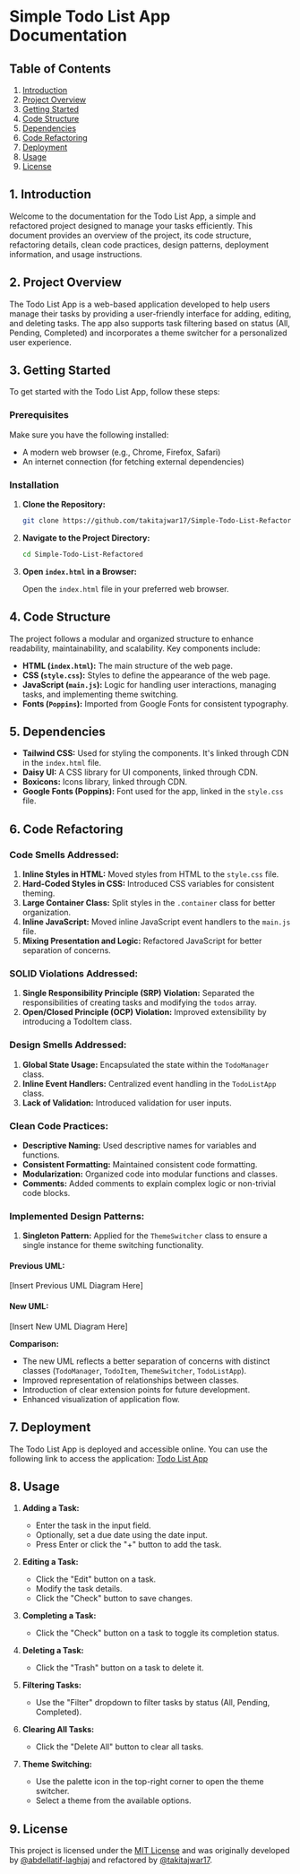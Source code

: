 # Simple Todo List App Documentation

## Table of Contents

1. [Introduction](#1-introduction)
2. [Project Overview](#2-project-overview)
3. [Getting Started](#3-getting-started)
4. [Code Structure](#4-code-structure)
5. [Dependencies](#5-dependencies)
6. [Code Refactoring](#6-code-refactoring)
7. [Deployment](#7-deployment)
8. [Usage](#8-usage)
9. [License](#9-license)

## 1. Introduction

Welcome to the documentation for the Todo List App, a simple and refactored project designed to manage your tasks efficiently. This document provides an overview of the project, its code structure, refactoring details, clean code practices, design patterns, deployment information, and usage instructions.

## 2. Project Overview

The Todo List App is a web-based application developed to help users manage their tasks by providing a user-friendly interface for adding, editing, and deleting tasks. The app also supports task filtering based on status (All, Pending, Completed) and incorporates a theme switcher for a personalized user experience.

## 3. Getting Started

To get started with the Todo List App, follow these steps:

### Prerequisites

Make sure you have the following installed:

- A modern web browser (e.g., Chrome, Firefox, Safari)
- An internet connection (for fetching external dependencies)

### Installation

1. **Clone the Repository:**

   ```bash
   git clone https://github.com/takitajwar17/Simple-Todo-List-Refactored.git
   ```

2. **Navigate to the Project Directory:**

   ```bash
   cd Simple-Todo-List-Refactored
   ```

3. **Open `index.html` in a Browser:**

   Open the `index.html` file in your preferred web browser.


## 4. Code Structure

The project follows a modular and organized structure to enhance readability, maintainability, and scalability. Key components include:

- **HTML (`index.html`):** The main structure of the web page.
- **CSS (`style.css`):** Styles to define the appearance of the web page.
- **JavaScript (`main.js`):** Logic for handling user interactions, managing tasks, and implementing theme switching.
- **Fonts (`Poppins`):** Imported from Google Fonts for consistent typography.

## 5. Dependencies

- **Tailwind CSS:** Used for styling the components. It's linked through CDN in the `index.html` file.
- **Daisy UI:** A CSS library for UI components, linked through CDN.
- **Boxicons:** Icons library, linked through CDN.
- **Google Fonts (Poppins):** Font used for the app, linked in the `style.css` file.

## 6. Code Refactoring

### Code Smells Addressed:

1. **Inline Styles in HTML:** Moved styles from HTML to the `style.css` file.
2. **Hard-Coded Styles in CSS:** Introduced CSS variables for consistent theming.
3. **Large Container Class:** Split styles in the `.container` class for better organization.
4. **Inline JavaScript:** Moved inline JavaScript event handlers to the `main.js` file.
5. **Mixing Presentation and Logic:** Refactored JavaScript for better separation of concerns.

### SOLID Violations Addressed:

1. **Single Responsibility Principle (SRP) Violation:** Separated the responsibilities of creating tasks and modifying the `todos` array.
2. **Open/Closed Principle (OCP) Violation:** Improved extensibility by introducing a TodoItem class.

### Design Smells Addressed:

1. **Global State Usage:** Encapsulated the state within the `TodoManager` class.
2. **Inline Event Handlers:** Centralized event handling in the `TodoListApp` class.
3. **Lack of Validation:** Introduced validation for user inputs.

### Clean Code Practices:

- **Descriptive Naming:** Used descriptive names for variables and functions.
- **Consistent Formatting:** Maintained consistent code formatting.
- **Modularization:** Organized code into modular functions and classes.
- **Comments:** Added comments to explain complex logic or non-trivial code blocks.

### Implemented Design Patterns:

1. **Singleton Pattern:** Applied for the `ThemeSwitcher` class to ensure a single instance for theme switching functionality.

#### Previous UML:

[Insert Previous UML Diagram Here]

#### New UML:

[Insert New UML Diagram Here]

**Comparison:**
- The new UML reflects a better separation of concerns with distinct classes (`TodoManager`, `TodoItem`, `ThemeSwitcher`, `TodoListApp`).
- Improved representation of relationships between classes.
- Introduction of clear extension points for future development.
- Enhanced visualization of application flow.

## 7. Deployment

The Todo List App is deployed and accessible online. You can use the following link to access the application: [Todo List App](https://takitajwar17.github.io/Simple-Todo-List-Refactored/)

## 8. Usage

1. **Adding a Task:**
   - Enter the task in the input field.
   - Optionally, set a due date using the date input.
   - Press Enter or click the "+" button to add the task.

2. **Editing a Task:**
   - Click the "Edit" button on a task.
   - Modify the task details.
   - Click the "Check" button to save changes.

3. **Completing a Task:**
   - Click the "Check" button on a task to toggle its completion status.

4. **Deleting a Task:**
   - Click the "Trash" button on a task to delete it.

5. **Filtering Tasks:**
   - Use the "Filter" dropdown to filter tasks by status (All, Pending, Completed).

6. **Clearing All Tasks:**
   - Click the "Delete All" button to clear all tasks.

7. **Theme Switching:**
   - Use the palette icon in the top-right corner to open the theme switcher.
   - Select a theme from the available options.


## 9. License

This project is licensed under the [MIT License](https://opensource.org/licenses/MIT) and was originally developed by [@abdellatif-laghjaj](https://github.com/abdellatif-laghjaj) and refactored by [@takitajwar17](https://github.com/takitajwar17). 
